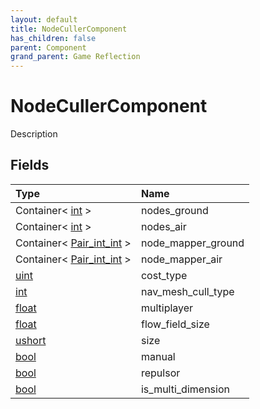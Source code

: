 ```yaml
---
layout: default
title: NodeCullerComponent
has_children: false
parent: Component
grand_parent: Game Reflection
---
```

# NodeCullerComponent
Description 

## Fields

| Type | Name |
|:----------|:--------------|
| Container< [int](/riftbreaker-wiki/docs/game-reflection/enums/int/) > | nodes_ground |
| Container< [int](/riftbreaker-wiki/docs/game-reflection/enums/int/) > | nodes_air |
| Container< [Pair_int_int](/riftbreaker-wiki/docs/game-reflection/classes/pair_int_int/) > | node_mapper_ground |
| Container< [Pair_int_int](/riftbreaker-wiki/docs/game-reflection/classes/pair_int_int/) > | node_mapper_air |
| [uint](/riftbreaker-wiki/docs/game-reflection/components/uint/) | cost_type |
| [int](/riftbreaker-wiki/docs/game-reflection/enums/int/) | nav_mesh_cull_type |
| [float](/riftbreaker-wiki/docs/game-reflection/components/float/) | multiplayer |
| [float](/riftbreaker-wiki/docs/game-reflection/components/float/) | flow_field_size |
| [ushort](/riftbreaker-wiki/docs/game-reflection/enums/ushort/) | size |
| [bool](/riftbreaker-wiki/docs/game-reflection/components/bool/) | manual |
| [bool](/riftbreaker-wiki/docs/game-reflection/components/bool/) | repulsor |
| [bool](/riftbreaker-wiki/docs/game-reflection/components/bool/) | is_multi_dimension |

